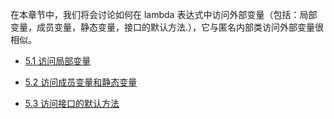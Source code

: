 在本章节中，我们将会讨论如何在 lambda 表达式中访问外部变量（包括：局部变量，成员变量，静态变量，接口的默认方法.），它与匿名内部类访问外部变量很相似。

- [5.1 访问局部变量](https://github.com/weiwosuoai/java8_guide/blob/master/markdown_doc/5.1%20%E8%AE%BF%E9%97%AE%E5%B1%80%E9%83%A8%E5%8F%98%E9%87%8F.md)

- [5.2 访问成员变量和静态变量](https://github.com/weiwosuoai/java8_guide/blob/master/markdown_doc/5.2%20%E8%AE%BF%E9%97%AE%E6%88%90%E5%91%98%E5%8F%98%E9%87%8F%E5%92%8C%E9%9D%99%E6%80%81%E5%8F%98%E9%87%8F.md)

- [5.3 访问接口的默认方法](https://github.com/weiwosuoai/java8_guide/blob/master/markdown_doc/5.3%20%E8%AE%BF%E9%97%AE%E6%8E%A5%E5%8F%A3%E7%9A%84%E9%BB%98%E8%AE%A4%E6%96%B9%E6%B3%95.md)